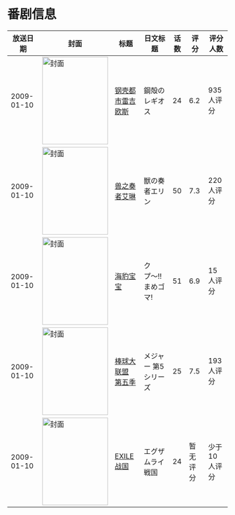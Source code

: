# 番剧信息

|放送日期|封面|标题|日文标题|话数|评分|评分人数|
|---|---|---|---|---|---|---|
|2009-01-10|<img src="//lain.bgm.tv/pic/cover/c/0a/1b/1455_B85eP.jpg" alt="封面" style="width:150px;height:200px;object-fit:cover;">|[钢壳都市雷吉欧斯](https://bangumi.tv/subject/1455)|鋼殻のレギオス|24|6.2|935人评分|
|2009-01-10|<img src="//lain.bgm.tv/pic/cover/c/5e/76/1456_tZk37.jpg" alt="封面" style="width:150px;height:200px;object-fit:cover;">|[兽之奏者艾琳](https://bangumi.tv/subject/1456)|獣の奏者エリン|50|7.3|220人评分|
|2009-01-10|<img src="//lain.bgm.tv/pic/cover/c/cb/8a/1530_kCJZo.jpg" alt="封面" style="width:150px;height:200px;object-fit:cover;">|[海豹宝宝](https://bangumi.tv/subject/1530)|クプ〜!!まめゴマ!|51|6.9|15人评分|
|2009-01-10|<img src="//lain.bgm.tv/pic/cover/c/7f/01/2889_14wA0.jpg" alt="封面" style="width:150px;height:200px;object-fit:cover;">|[棒球大联盟 第五季](https://bangumi.tv/subject/2889)|メジャー 第5シリーズ|25|7.5|193人评分|
|2009-01-10|<img src="//lain.bgm.tv/pic/cover/c/c2/ce/98431_Z5F5F.jpg" alt="封面" style="width:150px;height:200px;object-fit:cover;">|[EXILE战国](https://bangumi.tv/subject/98431)|エグザムライ戦国|24|暂无评分|少于10人评分|
